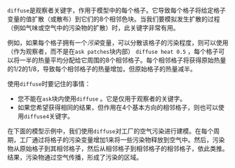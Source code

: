 `diffuse`是观察者关键字，作用于模型中的每个格子。它导致每个格子将给定格子变量的值扩散（或散布）到它们的8个相邻色块。当我们要模拟发生扩散的过程（例如气味或空气中的污染物的扩散）时，此关键字非常有用。

例如，如果每个格子拥有一个*污染*变量，可以分散该格子的污染程度，则可以使用（作为观察者，而不是在`ask patches`块内部） `diffuse heat 0.5` ，每个格子可以将一半的热量平均分配给它周围的8个相邻格子。每个相邻格子将获得原始热量的1/2的1/8，导致每个相邻格子的热量增加，但原始格子的热量减半。

使用`diffuse`时要记住的事情：

- 您不能在`ask`块内使用`diffuse` 。它是仅用于观察者的关键字。
- 如果您希望获得相同的结果，但作用在4个基本方向的相邻格子，则也可以使用`diffuse4`关键字。


在下面的模型示例中，我们使用`diffuse`对工厂的空气污染进行建模。在每个周期，工厂通过将格子的污染变量增加1来将一些污染物释放到空气中。然后，污染物从原始格子到其相邻格子，然后从相邻格子到相邻格子的相邻格子，依此类推。结果，污染物通过空气传播，形成了污染的区域。
